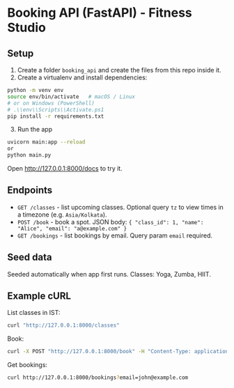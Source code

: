# Booking API (FastAPI) - Fitness Studio

## Setup
1. Create a folder `booking_api` and create the files from this repo inside it.
2. Create a virtualenv and install dependencies:

```bash
python -m venv env
source env/bin/activate   # macOS / Linux
# or on Windows (PowerShell)
# .\\env\\Scripts\\Activate.ps1
pip install -r requirements.txt
```

3. Run the app

```bash
uvicorn main:app --reload
or 
python main.py
```

Open http://127.0.0.1:8000/docs to try it.

## Endpoints
- `GET /classes` - list upcoming classes. Optional query `tz` to view times in a timezone (e.g. `Asia/Kolkata`).
- `POST /book` - book a spot. JSON body: `{ "class_id": 1, "name": "Alice", "email": "a@example.com" }`
- `GET /bookings` - list bookings by email. Query param `email` required.

## Seed data
Seeded automatically when app first runs. Classes: Yoga, Zumba, HIIT.

## Example cURL
List classes in IST:
```bash
curl "http://127.0.0.1:8000/classes"
```
Book:
```bash
curl -X POST "http://127.0.0.1:8000/book" -H "Content-Type: application/json" -d '{"class_id":1,"name":"Sheeba","email":"sheeba@example.com"}'
```
Get bookings:
```bash
curl http://127.0.0.1:8000/bookings?email=john@example.com
```
